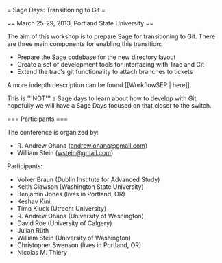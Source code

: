 = Sage Days: Transitioning to Git =

== March 25-29, 2013, Portland State University ==

The aim of this workshop is to prepare Sage for transitioning to Git. There are three main components for enabling this transition:

 * Prepare the Sage codebase for the new directory layout
 * Create a set of development tools for interfacing with Trac and Git
 * Extend the trac's git functionality to attach branches to tickets

A more indepth description can be found [[WorkflowSEP | here]].

This is '''NOT''' a Sage days to learn about how to develop with Git, hopefully we will have a Sage Days focused on that closer to the switch.

=== Participants ===

The conference is organized by:

 * R. Andrew Ohana (andrew.ohana@gmail.com)
 * William Stein (wstein@gmail.com)

Participants:

 * Volker Braun (Dublin Institute for Advanced Study)
 * Keith Clawson (Washington State University)
 * Benjamin Jones (lives in Portland, OR)
 * Keshav Kini
 * Timo Kluck (Utrecht University)
 * R. Andrew Ohana (University of Washington)
 * David Roe (University of Calgery)
 * Julian Rüth
 * William Stein (University of Washington)
 * Christopher Swenson (lives in Portland, OR)
 * Nicolas M. Thiéry
